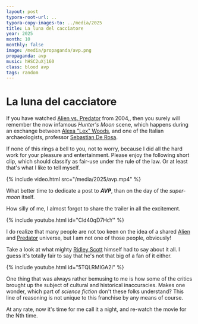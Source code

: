 ```yaml
---
layout: post
typora-root-url: ..
typora-copy-images-to: ../media/2025
title: La luna del cacciatore
year: 2025
month: 10
monthly: false
image: /media/propaganda/avp.png
propaganda: avp
music: hHSC2uXj160
class: blood avp
tags: random
---
```


# La luna del cacciatore

If you have watched [Alien vs. Predator][avp] from 2004,, then you surely will remember the now infamous *Hunter's Moon* scene, which happens during an exchange between [Alexa "Lex" Woods][lexwoods], and one of the Italian archaeologists, professor [Sebastian De Rosa][profderosa].

If none of this rings a bell to you, not to worry, because I did all the hard work for your pleasure and entertainment. Please enjoy the following short clip, which should classify as fair-use under the rule of the law. Or at least that's what I like to tell myself.

{% include video.html src="/media/2025/avp.mp4" %}

What better time to dedicate a post to ***AVP***, than on the day of the *super-moon* itself.

How silly of me, I almost forgot to share the trailer in all the excitement.

{% include youtube.html id="Cld40qD7HcY" %}

I do realize that many people are not too keen on the idea of a shared [Alien][alien] and [Predator][predator] universe, but I am not one of those people, obviously!

Take a look at what mighty [Ridley Scott][ridleyscott] himself had to say about it all. I guess it's totally fair to say that he's not that big of a fan of it either.

{% include youtube.html id="5TQLRMIGA2I" %}

One thing that was always rather bemusing to me is how some of the critics brought up the subject of cultural and historical inaccuracies. Makes one wonder, which part of *science fiction* don't these folks understand? This line of reasoning is not unique to this franchise by any means of course.

At any rate, now it's time for me call it a night, and re-watch the movie for the Nth time.

[alien]: https://en.wikipedia.org/wiki/Alien_(franchise)
[predator]: https://en.wikipedia.org/wiki/Predator_(franchise)
[avp]: https://en.wikipedia.org/wiki/Alien_vs._Predator_(film)
[ridleyscott]: https://en.wikipedia.org/wiki/Ridley_Scott
[profderosa]: https://avp.fandom.com/wiki/Sebastian_De_Rosa
[lexwoods]: https://avp.fandom.com/wiki/Lex_Woods

